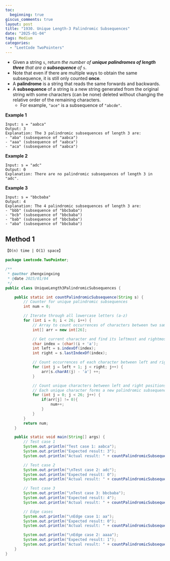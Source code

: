 ```yaml
---
toc:
  beginning: true
giscus_comments: true
layout: post
title: "1930. Unique Length-3 Palindromic Subsequences"
date: "2025-01-04"
tags: Medium
categories:
  - "LeetCode TwoPointers"
---
```



- Given a string `s`, return *the number of **unique palindromes of length three** that are a **subsequence** of* `s`.
- Note that even if there are multiple ways to obtain the same subsequence, it is still only counted **once**.
- A **palindrome** is a string that reads the same forwards and backwards.
- A **subsequence** of a string is a new string generated from the original string with some characters (can be none) deleted without changing the relative order of the remaining characters.
  - For example, `"ace"` is a subsequence of `"abcde"`.

**Example 1**

```
Input: s = "aabca"
Output: 3
Explanation: The 3 palindromic subsequences of length 3 are:
- "aba" (subsequence of "aabca")
- "aaa" (subsequence of "aabca")
- "aca" (subsequence of "aabca")
```

**Example 2**

```
Input: s = "adc"
Output: 0
Explanation: There are no palindromic subsequences of length 3 in "adc".
```

**Example 3**

```
Input: s = "bbcbaba"
Output: 4
Explanation: The 4 palindromic subsequences of length 3 are:
- "bbb" (subsequence of "bbcbaba")
- "bcb" (subsequence of "bbcbaba")
- "bab" (subsequence of "bbcbaba")
- "aba" (subsequence of "bbcbaba")
```

## Method 1

```tex
【O(n) time | O(1) space】
```

```java
package Leetcode.TwoPointer;

/**
 * @author zhengxingxing
 * @date 2025/01/04
 */
public class UniqueLength3PalindromicSubsequences {

    public static int countPalindromicSubsequence(String s) {
        // Counter for unique palindromic subsequences
        int num = 0;

        // Iterate through all lowercase letters (a-z)
        for (int i = 0; i < 26; i++) {
            // Array to count occurrences of characters between two same letters
            int[] arr = new int[26];

            // Get current character and find its leftmost and rightmost positions
            char index = (char)(i + 'a');
            int left = s.indexOf(index);
            int right = s.lastIndexOf(index);

            // Count occurrences of each character between left and right positions
            for (int j = left + 1; j < right; j++) {
                arr[s.charAt(j) - 'a'] ++;
            }

            // Count unique characters between left and right positions
            // Each unique character forms a new palindromic subsequence
            for (int j = 0; j < 26; j++) {
                if(arr[j] != 0){
                    num++;
                }
            }
        }
        return num;
    }

    public static void main(String[] args) {
        // Test case 1
        System.out.println("Test case 1: aabca");
        System.out.println("Expected result: 3");
        System.out.println("Actual result: " + countPalindromicSubsequence("aabca"));

        // Test case 2
        System.out.println("\nTest case 2: adc");
        System.out.println("Expected result: 0");
        System.out.println("Actual result: " + countPalindromicSubsequence("adc"));

        // Test case 3
        System.out.println("\nTest case 3: bbcbaba");
        System.out.println("Expected result: 4");
        System.out.println("Actual result: " + countPalindromicSubsequence("bbcbaba"));

        // Edge cases
        System.out.println("\nEdge case 1: aa");
        System.out.println("Expected result: 0");
        System.out.println("Actual result: " + countPalindromicSubsequence("aa"));

        System.out.println("\nEdge case 2: aaaa");
        System.out.println("Expected result: 1");
        System.out.println("Actual result: " + countPalindromicSubsequence("aaaa"));
    }
}
```





